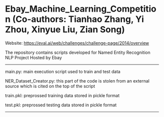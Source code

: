 # Ebay_Machine_Learning_Competition (Co-authors: Tianhao Zhang, Yi Zhou, Xinyue Liu, Zian Song)

Website:
https://eval.ai/web/challenges/challenge-page/2014/overview

The repository contains scripts developed for Named Entity Recognition NLP Project Hosted by Ebay


*****************************************************************************************************************************
main.py: main execution script used to train and test data 

NER_Dataset_Creator.py: this part of the code is stolen from an external source which is cited on the top of the script

train.pkl: preprossed training data stored in pickle format

test.pkl: preprossed testing data stored in pickle format
*****************************************************************************************************************************



